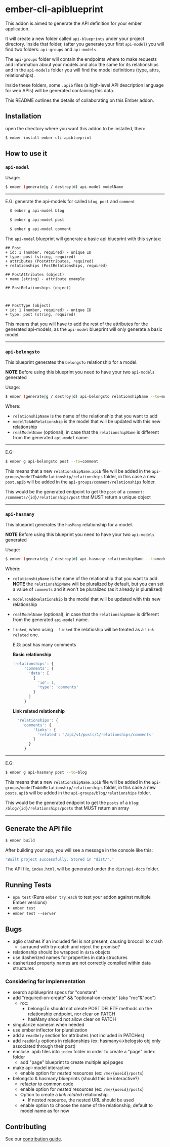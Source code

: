 # ember-cli-apiblueprint

This addon is aimed to generate the API definition for your ember application.

It will create a new folder called `api-blueprints` under your project directory.
Inside that folder, (after you generate your first `api-model`) you will find two folders: `api-groups` and `api-models`.

The `api-groups` folder will contain the endpoints where to make requests and information about your models and also the same for its relationships and in the `api-models`
folder you will find the model definitions (type, attrs, relationships).

Inside these folders, some `.apib` files (a high-level API description language for web APIs) will be generated containing this data.

This README outlines the details of collaborating on this Ember addon.

## Installation

 open the directory where you want this addon to be installed, then:
 ```sh
 $ ember install ember-cli-apiblueprint
 ```

## How to use it

### `api-model`

Usage:

```sh
$ ember (generate|g / destroy|d) api-model modelName
```

---

E.G: generate the api-models for called `blog`, `post` and `comment`
```sh
  $ ember g api-model blog

  $ ember g api-model post

  $ ember g api-model comment
```  

The `api-model` blueprint will generate a basic api blueprint with this syntax:

```
## Post
+ id: 1 (number, required) - unique ID
+ type: post (string, required)
+ attributes (PostAttributes, required)
+ relationships (PostRelationships, required)

## PostAttributes (object)
+ name (string) - attribute example

## PostRelationships (object)



## PostType (object)
+ id: 1 (number, required) - unique ID
+ type: post (string, required)
```

This means that you will have to add the rest of the attributes for the generated api-models, as the `api-model` blueprint will only generate a basic model.

---

### `api-belongsto`

This blueprint generates the `belongsTo` relationship for a model.

**NOTE** Before using this blueprint you need to have your two `api-models` generated

Usage:
```sh
$ ember (generate|g / destroy|d) api-belongsto relationshipName --to=modelToAddRelationship [--modeltype=realModelName]
```


Where:

* `relationshipName` is the name of the relationship that you want to add
* `modelToAddRelationship` is the model that will be updated with this new relationship
* `realModelName` (optional), in case that the `relationshipName` is different from the generated `api-model` name.

---

E.G:
```sh
$ ember g api-belongsto post --to=comment
```

This means that a new `relationshipName.apib` file will be added in the `api-groups/modelToAddRelationship/relationships` folder, in this case
a new `post.apib` will be added in the `api-groups/comment/relationships` folder.

This would be the generated endpoint to get the `post` of a `comment`:
`/comments/{id}/relationships/post` that MUST return a unique object

---

### `api-hasmany`

This blueprint generates the `hasMany` relationship for a model.

**NOTE** Before using this blueprint you need to have your two `api-models` generated

Usage:

```sh
$ ember (generate|g / destroy|d) api-hasmany relationshipName --to=modelToAddRelationship [--modeltype=realModelName] [--linked]
```

Where:

* `relationshipName` is the name of the relationship that you want to add. **NOTE** the `relationshipName` will be pluralized by default, but you can set a value of `comments` and it won't be pluralized (as it already is pluralized)
* `modelToAddRelationship` is the model that will be updated with this new relationship
* `realModelName` (optional), in case that the `relationshipName` is different from the generated `api-model` name.
* `linked`, when using `--linked` the relatioship will be treated as a `link-related` one.

   E.G: post has many comments

   **Basic relationship**

   ```js
   'relationships': {
        'comments': {
          'data': [
            {
              'id': 1,
              'type': 'comments'
            }
          ]
        }
   ```
   **Link related relationship**

   ```js
     'relationships': {
       'comments': {
            'links': {
              'related': '/api/v1/posts/1/relationships/comments'
            }
          }
        }
   ```

---

E.G:
```sh
$ ember g api-hasmany post --to=blog
```

This means that a new `relationshipName.apib` file will be added in the `api-groups/modelToAddRelationship/relationships` folder, in this case
a new `posts.apib` will be added in the `api-groups/blog/relationships` folder.

This would be the generated endpoint to get the `posts` of a `blog`:
`/blog/{id}/relationships/posts` that MUST return an array

---

## Generate the API file

```sh
$ ember build
```

After building your app, you will see a message in the console like this:

```js
'Built project successfully. Stored in "dist/".'
```

The API file, `index.html`, will be generated under the `dist/api-docs` folder.

## Running Tests

* `npm test` (Runs `ember try:each` to test your addon against multiple Ember versions)
* `ember test`
* `ember test --server`

## Bugs
- aglio crashes if an included fiel is not present, causing broccoli to crash
  - surraund with try-catch and reject the promise?
- relationship should be wrapped in `data` obejcts
- use dasherized names for properties in data structures
- dasherized property names are not correctly compiled within data structures

### Considering for implementation
- search apiblueprint specs for "constant"
- add "required-on-create" && "optional-on-create" (aka "roc"&"ooc")
  - roc:
    - belongsTo should not create POST DELETE methods on the relationship endpoint, nor clear on PATCH
    - hasMany should not allow clear on PATCH
- singularize namesm when needed
- use ember inflector for pluralization
- add a `readOnly` section for attributes (not included in PATCHes)
- add `readOnly` options in relationships (ex: hasmany<->belogsto obj only associated through their post)
- enclose .apib files into `index` folder in order to create a "page" index folder
  - add "page" blueprint to create multiple api pages
- make api-model interactive
  - enable option for *nested* resources (ex: `/me/{useid}/posts`)
- belongsto & hasmany blueprints (should this be interactive?)
  - refactor to common code
  - enable option for *nested* resources (ex: `/me/{useid}/posts`)
  - Option to create a *link related* relationship.
    - If nested resource, the nested URL should be used
  - enable option to choose the name of the relationship, default to model name as for now

## Contributing

See our [contribution guide](./CONTRIBUTING.md).
